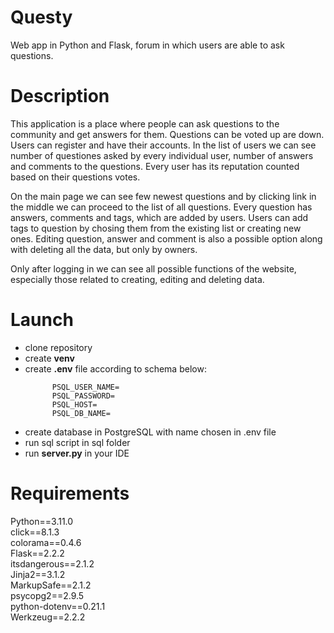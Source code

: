 # Questy
Web app in Python and Flask, forum in which users are able to ask questions.

# Description
This application is a place where people can ask questions to the community and get answers for them. Questions can be voted up are down.
Users can register and have their accounts. In the list of users we can see number of questiones asked by every individual user, number of answers and comments to the questions.
Every user has its reputation counted based on their questions votes.

On the main page we can see few newest questions and by clicking link in the middle we can proceed to the list of all questions. Every question has answers, comments and tags,
which are added by users. Users can add tags to question by chosing them from the existing list or creating new ones. 
Editing question, answer and comment is also a possible option along with deleting all the data, but only by owners.

Only after logging in we can see all possible functions of the website, especially those related to creating, editing and deleting data.

# Launch
- clone repository
- create **venv**
- create **.env** file according to schema below:
  ```
        PSQL_USER_NAME=
        PSQL_PASSWORD=
        PSQL_HOST=
        PSQL_DB_NAME=
  ```
- create database in PostgreSQL with name chosen in .env file
- run sql script in sql folder
- run **server.py** in your IDE

# Requirements
Python==3.11.0  
click==8.1.3  
colorama==0.4.6      
Flask==2.2.2  
itsdangerous==2.1.2  
Jinja2==3.1.2        
MarkupSafe==2.1.2    
psycopg2==2.9.5      
python-dotenv==0.21.1  
Werkzeug==2.2.2  


